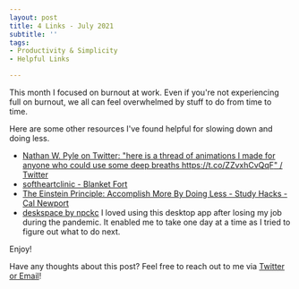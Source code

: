 ```yaml
---
layout: post
title: 4 Links - July 2021
subtitle: ''
tags:
- Productivity & Simplicity
- Helpful Links

---
```

This month I focused on burnout at work. Even if you're not experiencing full on burnout, we all can feel overwhelmed by stuff to do from time to time.

Here are some other resources I've found helpful for slowing down and doing less.

* [Nathan W. Pyle on Twitter: "here is a thread of animations I made for anyone who could use some deep breaths https://t.co/ZZvxhCvQqF" / Twitter](https://twitter.com/nathanwpyle/status/1139676955316559872)
* [softheartclinic - Blanket Fort](https://softheartclinic.neocities.org/blanketfort.html)
* [The Einstein Principle: Accomplish More By Doing Less - Study Hacks - Cal Newport](https://www.calnewport.com/blog/2007/10/10/the-einstein-principle-accomplish-more-by-doing-less/)
* [deskspace by npckc](https://npckc.itch.io/deskspace) I loved using this desktop app after losing my job during the pandemic. It enabled me to take one day at a time as I tried to figure out what to do next.

Enjoy!

Have any thoughts about this post? Feel free to reach out to me via [Twitter or Email](https://arcadiapage.com/talk/)!